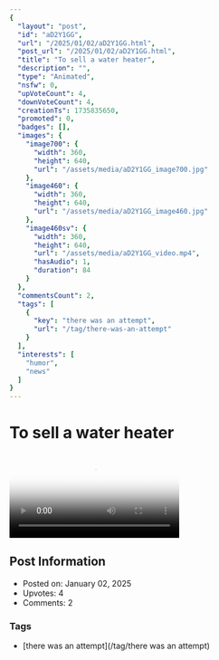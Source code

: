 ```yaml
---
{
  "layout": "post",
  "id": "aD2Y1GG",
  "url": "/2025/01/02/aD2Y1GG.html",
  "post_url": "/2025/01/02/aD2Y1GG.html",
  "title": "To sell a water heater",
  "description": "",
  "type": "Animated",
  "nsfw": 0,
  "upVoteCount": 4,
  "downVoteCount": 4,
  "creationTs": 1735835650,
  "promoted": 0,
  "badges": [],
  "images": {
    "image700": {
      "width": 360,
      "height": 640,
      "url": "/assets/media/aD2Y1GG_image700.jpg"
    },
    "image460": {
      "width": 360,
      "height": 640,
      "url": "/assets/media/aD2Y1GG_image460.jpg"
    },
    "image460sv": {
      "width": 360,
      "height": 640,
      "url": "/assets/media/aD2Y1GG_video.mp4",
      "hasAudio": 1,
      "duration": 84
    }
  },
  "commentsCount": 2,
  "tags": [
    {
      "key": "there was an attempt",
      "url": "/tag/there-was-an-attempt"
    }
  ],
  "interests": [
    "humor",
    "news"
  ]
}
---
```


# To sell a water heater

<video controls playsinline loop poster="/assets/media/aD2Y1GG_image460.jpg">
  <source src="/assets/media/aD2Y1GG_video.mp4" type="video/mp4">
  Your browser does not support the video tag.
</video>

## Post Information

- Posted on: January 02, 2025
- Upvotes: 4
- Comments: 2

### Tags

- [there was an attempt](/tag/there was an attempt)
